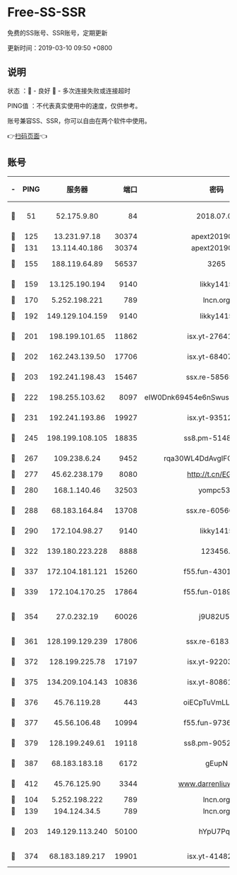 # Free-SS-SSR

免费的SS账号、SSR账号，定期更新

更新时间：2019-03-10 09:50 +0800

## 说明

状态     ：🙂 - 良好 🙁 - 多次连接失败或连接超时

PING值   ：不代表真实使用中的速度，仅供参考。

账号兼容SS、SSR，你可以自由在两个软件中使用。

👉[扫码页面](https://liesauer.github.io/Free-SS-SSR/)👈

## 账号

|-|PING|服务器|端口|密码|加密方式|区域|
|:----:|:----:|:-----:|-----:|:----:|:----:|:----:|
|🙂|51|52.175.9.80|84|2018.07.07|chacha20-ietf-poly1305|HK|
|🙂|125|13.231.97.18|30374|apext2019006|chacha20|JP|
|🙂|131|13.114.40.186|30374|apext2019006|chacha20|JP|
|🙂|155|188.119.64.89|56537|3265|aes-256-cfb|RU|
|🙂|159|13.125.190.194|9140|likky1415|aes-256-cfb|KR|
|🙂|170|5.252.198.221|789|lncn.org|rc4|JP|
|🙂|192|149.129.104.159|9140|likky1415|aes-256-cfb|HK|
|🙂|201|198.199.101.65|11862|isx.yt-27641018|aes-256-cfb|US|
|🙂|202|162.243.139.50|17706|isx.yt-68407894|aes-256-cfb|US|
|🙂|203|192.241.198.43|15467|ssx.re-58565948|aes-256-cfb|US|
|🙂|222|198.255.103.62|8097|eIW0Dnk69454e6nSwuspv9DmS201tQ0D|aes-256-cfb|US|
|🙂|231|192.241.193.86|19927|isx.yt-93512964|aes-256-cfb|US|
|🙂|245|198.199.108.105|18835|ss8.pm-51487912|aes-256-cfb|US|
|🙂|267|109.238.6.24|9452|rqa30WL4DdAvgIFG6Fs3znzTa|aes-256-cfb|FR|
|🙂|277|45.62.238.179|8080|http://t.cn/EGJIyrl|rc4-md5|CA|
|🙂|280|168.1.140.46|32503|yompc535|aes-256-cfb|AU|
|🙂|288|68.183.164.84|13708|ssx.re-60566170|aes-256-cfb|US|
|🙂|290|172.104.98.27|9140|likky1415|aes-256-cfb|JP|
|🙂|322|139.180.223.228|8888|123456..|aes-256-cfb|JP|
|🙂|337|172.104.181.121|15260|f55.fun-43019575|aes-256-cfb|SG|
|🙂|339|172.104.170.25|17864|f55.fun-01896161|aes-256-cfb|SG|
|🙂|354|27.0.232.19|60026|j9U82U53|xchacha20-ietf-poly1305|HK|
|🙂|361|128.199.129.239|17806|ssx.re-61831672|aes-256-cfb|SG|
|🙂|372|128.199.225.78|17197|isx.yt-92203287|aes-256-cfb|SG|
|🙂|375|134.209.104.143|10836|isx.yt-80861794|aes-256-cfb|SG|
|🙂|376|45.76.119.28|443|oiECpTuVmLLxk4Ts|aes-256-cfb|AU|
|🙂|377|45.56.106.48|10994|f55.fun-97361996|aes-256-cfb|US|
|🙂|379|128.199.249.61|19118|ss8.pm-90526305|aes-256-cfb|SG|
|🙂|387|68.183.183.18|6172|gEupN|aes-256-cfb|SG|
|🙂|412|45.76.125.90|3344|www.darrenliuwei.com|aes-256-cfb|AU|
|🙂|104|5.252.198.222|789|lncn.org|rc4|JP|
|🙂|139|194.124.34.5|789|lncn.org|rc4|JP|
|🙂|203|149.129.113.240|50100|hYpU7PqP|chacha20-ietf-poly1305|CN|
|🙂|374|68.183.189.217|19901|isx.yt-41482967|aes-256-cfb|SG|
